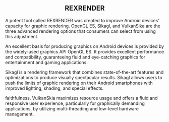 <h2 align="center">
REXRENDER
</h2>

A potent tool called REXRENDER was created to improve Android devices' capacity for graphic rendering. OpenGL ES, Sikagl, and VulkanSika are the three advanced rendering options that consumers can select from using this adjustment.

An excellent basis for producing graphics on Android devices is provided by the widely-used graphics API OpenGL ES. It provides excellent performance and compatibility, guaranteeing fluid and eye-catching graphics for entertainment and gaming applications.

Sikagl is a rendering framework that combines state-of-the-art features and optimizations to produce visually spectacular results. Sikagl allows users to push the limits of graphic rendering on their Android smartphones with improved lighting, shading, and special effects.

faithfulness. VulkanSkia maximizes resource usage and offers a fluid and responsive user experience, particularly for graphically demanding applications, by utilizing multi-threading and low-level hardware management.
